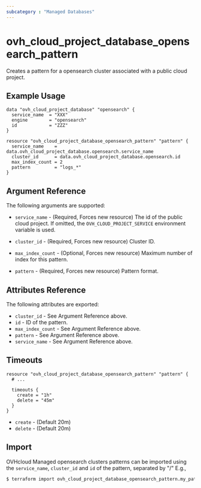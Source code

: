 ```yaml
---
subcategory : "Managed Databases"
---
```


# ovh_cloud_project_database_opensearch_pattern

Creates a pattern for a opensearch cluster associated with a public cloud project.

## Example Usage

```hcl
data "ovh_cloud_project_database" "opensearch" {
  service_name  = "XXX"
  engine        = "opensearch"
  id            = "ZZZ"
}

resource "ovh_cloud_project_database_opensearch_pattern" "pattern" {
  service_name    = data.ovh_cloud_project_database.opensearch.service_name
  cluster_id      = data.ovh_cloud_project_database.opensearch.id
  max_index_count = 2
  pattern         = "logs_*"
}
```

## Argument Reference

The following arguments are supported:

* `service_name` - (Required, Forces new resource) The id of the public cloud project. If omitted,
  the `OVH_CLOUD_PROJECT_SERVICE` environment variable is used.

* `cluster_id` - (Required, Forces new resource) Cluster ID.

* `max_index_count` - (Optional, Forces new resource) Maximum number of index for this pattern.

* `pattern` - (Required, Forces new resource) Pattern format.

## Attributes Reference

The following attributes are exported:

* `cluster_id` - See Argument Reference above.
* `id` - ID of the pattern.
* `max_index_count` - See Argument Reference above.
* `pattern` - See Argument Reference above.
* `service_name` - See Argument Reference above.

## Timeouts

```hcl
resource "ovh_cloud_project_database_opensearch_pattern" "pattern" {
  # ...

  timeouts {
    create = "1h"
    delete = "45m"
  }
}
```
* `create` - (Default 20m)
* `delete` - (Default 20m)

## Import

OVHcloud Managed opensearch clusters patterns can be imported using the `service_name`, `cluster_id` and `id` of the pattern, separated by "/" E.g.,

```bash
$ terraform import ovh_cloud_project_database_opensearch_pattern.my_pattern service_name/cluster_id/id
```
